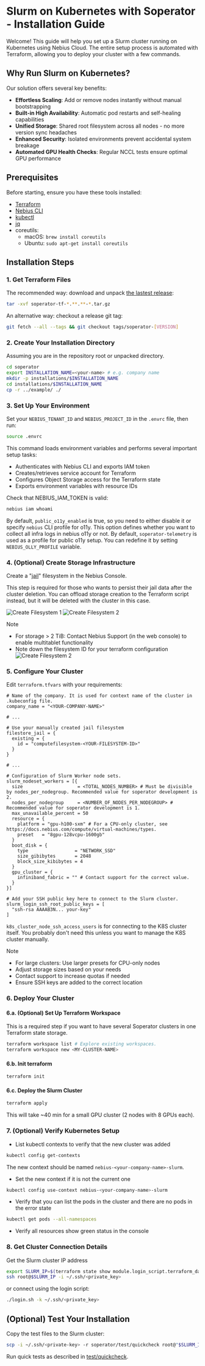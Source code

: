 # Slurm on Kubernetes with Soperator - Installation Guide

Welcome! This guide will help you set up a Slurm cluster running on Kubernetes using Nebius Cloud.
The entire setup process is automated with Terraform, allowing you to deploy your cluster with a few commands.

## Why Run Slurm on Kubernetes?

Our solution offers several key benefits:

- **Effortless Scaling**: Add or remove nodes instantly without manual bootstrapping
- **Built-in High Availability**: Automatic pod restarts and self-healing capabilities
- **Unified Storage**: Shared root filesystem across all nodes - no more version sync headaches
- **Enhanced Security**: Isolated environments prevent accidental system breakage
- **Automated GPU Health Checks**: Regular NCCL tests ensure optimal GPU performance

## Prerequisites

Before starting, ensure you have these tools installed:

- [Terraform](https://developer.hashicorp.com/terraform/tutorials/aws-get-started/install-cli)
- [Nebius CLI ](https://nebius.com/docs/cli/quickstart)
- [kubectl](https://kubernetes.io/docs/tasks/tools/)
- [jq](https://jqlang.github.io/jq/download/)
- coreutils: 
  - macOS: `brew install coreutils`
  - Ubuntu: `sudo apt-get install coreutils`

## Installation Steps

### 1. Get Terraform Files

The recommended way: download and unpack [the lastest release](https://github.com/nebius/nebius-solution-library/releases):
```bash
tar -xvf soperator-tf-*.**.**-*.tar.gz
```

An alternative way: checkout a release git tag:
```bash
git fetch --all --tags && git checkout tags/soperator-[VERSION]
```

### 2. Create Your Installation Directory

Assuming you are in the repository root or unpacked directory.

```bash
cd soperator
export INSTALLATION_NAME=<your-name> # e.g. company name
mkdir -p installations/$INSTALLATION_NAME
cd installations/$INSTALLATION_NAME
cp -r ../example/ ./
```

### 3. Set Up Your Environment

Set your `NEBIUS_TENANT_ID` and `NEBIUS_PROJECT_ID` in the `.envrc` file, then run:

```bash
source .envrc
```

This command loads environment variables and performs several important setup tasks:
- Authenticates with Nebius CLI and exports IAM token
- Creates/retrieves service account for Terraform
- Configures Object Storage access for the Terraform state
- Exports environment variables with resource IDs 

Check that NEBIUS_IAM_TOKEN is valid:
```bash
nebius iam whoami
```

By default, `public_o11y_enabled` is true, so you need to either disable it or specify `nebius` CLI profile 
for o11y. This option defines whether you want to collect all infra logs in nebius o11y or not.
By default, `soperator-telemetry` is used as a profile for public o11y setup. You can redefine it by setting 
`NEBIUS_OLLY_PROFILE` variable.

### 4. (Optional) Create Storage Infrastructure

Create a "[jail](https://en.wikipedia.org/wiki/FreeBSD_jail)" filesystem in the Nebius Console.

This step is required for those who wants to persist their jail data after the cluster deletion.
You can offload storage creation to the Terraform script instead, but it will be deleted with the cluster in this case.

![Create Filesystem 1](imgs/create_fs_1.png)
![Create Filesystem 2](imgs/create_fs_2.png)

> [!NOTE] 
> - For storage > 2 TiB: Contact Nebius Support (in the web console) to enable multitablet functionality
> - Note down the filesystem ID for your terraform configuration
> ![Create Filesystem 2](imgs/create_fs_3.png)

### 5. Configure Your Cluster

Edit `terraform.tfvars` with your requirements:

```hcl
# Name of the company. It is used for context name of the cluster in .kubeconfig file.
company_name = "<YOUR-COMPANY-NAME>"

# ...

# Use your manually created jail filesystem
filestore_jail = {
  existing = {
    id = "computefilesystem-<YOUR-FILESYSTEM-ID>"
  }
}

# ...

# Configuration of Slurm Worker node sets.
slurm_nodeset_workers = [{
  size                    = <TOTAL_NODES_NUMBER> # Must be divisible by nodes_per_nodegroup. Recommended value for soperator development is 2.   
  nodes_per_nodegroup     = <NUMBER_OF_NODES_PER_NODEGROUP> # Recommended value for soperator development is 1.
  max_unavailable_percent = 50
  resource = {
    platform = "gpu-h100-sxm" # For a CPU-only cluster, see https://docs.nebius.com/compute/virtual-machines/types.
    preset   = "8gpu-128vcpu-1600gb"
  }
  boot_disk = {
    type                 = "NETWORK_SSD"
    size_gibibytes       = 2048
    block_size_kibibytes = 4
  }
  gpu_cluster = {
    infiniband_fabric = "" # Contact support for the correct value.
  }
}]

# Add your SSH public key here to connect to the Slurm cluster. 
slurm_login_ssh_root_public_keys = [
  "ssh-rsa AAAAB3N... your-key"
]
```

`k8s_cluster_node_ssh_access_users` is for connecting to the K8S cluster itself.
You probably don't need this unless you want to manage the K8S cluster manually.


> [!NOTE] 
> - For large clusters: Use larger presets for CPU-only nodes
> - Adjust storage sizes based on your needs
> - Contact support to increase quotas if needed
> - Ensure SSH keys are added to the correct location

### 6. Deploy Your Cluster

#### 6.a. (Optional) Set Up Terraform Workspace

This is a required step if you want to have several Soperator clusters in one Terraform state storage.

```bash
terraform workspace list # Explore existing workspaces.
terraform workspace new <MY-CLUSTER-NAME>
```

#### 6.b. Init terraform

```bash
terraform init
```

#### 6.c. Deploy the Slurm Cluster

```bash
terraform apply
```

This will take ~40 min for a small GPU cluster (2 nodes with 8 GPUs each).

### 7. (Optional) Verify Kubernetes Setup
- List kubectl contexts to verify that the new cluster was added
```bash
kubectl config get-contexts
```

The new context should be named `nebius-<your-company-name>-slurm`.

- Set the new context if it is not the current one
```bash
kubectl config use-context nebius-<your-company-name>-slurm
```

- Verify that you can list the pods in the cluster and there are no pods in the error state
```bash
kubectl get pods --all-namespaces
```

- Verify all resources show green status in the console

### 8. Get Cluster Connection Details

Get the Slurm cluster IP address
```bash
export SLURM_IP=$(terraform state show module.login_script.terraform_data.lb_service_ip | grep 'input' | grep -oE '[0-9]+\.[0-9]+\.[0-9]+\.[0-9]+' | head -n 1)
ssh root@$SLURM_IP -i ~/.ssh/<private_key>
```

or connect using the login script:

```bash
./login.sh -k ~/.ssh/<private_key>
```


## (Optional) Test Your Installation

Copy the test files to the Slurm cluster:

```bash
scp -i ~/.ssh/<private-key> -r soperator/test/quickcheck root@"$SLURM_IP":/opt/slurm-test
```

Run quick tests as described in [test/quickcheck](./test/quickcheck/README.md).
